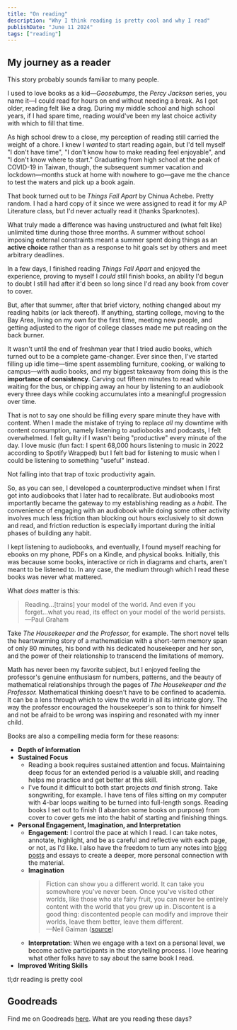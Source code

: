 ```yaml
---
title: "On reading"
description: "Why I think reading is pretty cool and why I read"
publishDate: "June 11 2024"
tags: ["reading"]
---
```


## My journey as a reader 
This story probably sounds familiar to many people. 

I used to love books as a kid—*Goosebumps*, the *Percy Jackson* series, you name it—I could read for hours on end without needing a break. As I got older, reading felt like a drag. During my middle school and high school years, if I had spare time, reading would've been my last choice activity with which to fill that time.

As high school drew to a close, my perception of reading still carried the weight of a chore. I knew I *wanted* to start reading again, but I'd tell myself "I don't have time", "I don't know how to make reading feel enjoyable", and "I don't know where to start." Graduating from high school at the peak of COVID-19 in Taiwan, though, the subsequent summer vacation and lockdown—months stuck at home with nowhere to go—gave me the chance to test the waters and pick up a book again.

That book turned out to be *Things Fall Apart* by Chinua Achebe. Pretty random. I had a hard copy of it since we were assigned to read it for my AP Literature class, but I'd never actually read it (thanks Sparknotes). 

What truly made a difference was having unstructured and (what felt like) unlimited time during those three months. A summer without school imposing external constraints meant a summer spent doing things as an **active choice** rather than as a response to hit goals set by others and meet arbitrary deadlines. 

In a few days, I finished reading *Things Fall Apart* and enjoyed the experience, proving to myself I *could* still finish books, an ability I'd begun to doubt I still had after it'd been so long since I'd read any book from cover to cover. 

But, after that summer, after that brief victory, nothing changed about my reading habits (or lack thereof). If anything, starting college, moving to the Bay Area, living on my own for the first time, meeting new people, and getting adjusted to the rigor of college classes made me put reading on the back burner. 

It wasn't until the end of freshman year that I tried audio books, which turned out to be a complete game-changer. Ever since then, I've started filling up idle time—time spent assembling furniture, cooking, or walking to campus—with audio books, and my biggest takeaway from doing this is the **importance of consistency**. Carving out fifteen minutes to read while waiting for the bus, or chipping away an hour by listening to an audiobook every three days while cooking accumulates into a meaningful progression over time.

That is not to say one should be filling every spare minute they have with content. When I made the mistake of trying to replace *all* my downtime with content consumption, namely listening to audiobooks and podcasts, I felt overwhelmed. I felt guilty if I wasn't being "productive" every minute of the day. I love music (fun fact: I spent 68,000 hours listening to music in 2022 according to Spotify Wrapped) but I felt bad for listening to music when I could be listening to something "useful" instead.

Not falling into that trap of toxic productivity again. 

So, as you can see, I developed a counterproductive mindset when I first got into audiobooks that I later had to recalibrate. But audiobooks most importantly became the gateway to my establishing reading as a *habit*. The convenience of engaging with an audiobook while doing some other activity involves much less friction than blocking out hours exclusively to sit down and read, and friction reduction is especially important during the initial phases of building any habit.

I kept listening to audiobooks, and eventually, I found myself reaching for ebooks on my phone, PDFs on a Kindle, and physical books. Initially, this was because some books, interactive or rich in diagrams and charts, aren't meant to be listened to. In any case, the medium through which I read these books was never what mattered.

What *does* matter is this: 
> Reading...\[trains] your model of the world. And even if you forget...what you read, its effect on your model of the world persists. <br>
> —Paul Graham

Take *The Housekeeper and the Professor,* for example. The short novel tells the heartwarming story of a mathematician with a short-term memory span of only 80 minutes, his bond with his dedicated housekeeper and her son, and the power of their relationship to transcend the limitations of memory.

Math has never been my favorite subject, but I enjoyed feeling the professor's genuine enthusiasm for numbers, patterns, and the beauty of mathematical relationships through the pages of *The Housekeeper and the Professor.* Mathematical thinking doesn't have to be confined to academia. It can be a lens through which to view the world in all its intricate glory. The way the professor encouraged the housekeeper's son to think for himself and not be afraid to be wrong was inspiring and resonated with my inner child.

Books are also a compelling media form for these reasons:
- **Depth of information**
- **Sustained Focus**
	- Reading a book requires sustained attention and focus. Maintaining deep focus for an extended period is a valuable skill, and reading helps me practice and get better at this skill. 
	- I've found it difficult to both start projects *and* finish strong. Take songwriting, for example. I have tens of files sitting on my computer with 4-bar loops waiting to be turned into full-length songs. Reading books I set out to finish (I abandon some books on purpose) from cover to cover gets me into the habit of starting and finishing things.
- **Personal Engagement, Imagination, and Interpretation**
	- **Engagement**: I control the pace at which I read. I can take notes, annotate, highlight, and be as careful and reflective with each page, or not, as I'd like. I also have the freedom to turn any notes into [blog posts](https://heidihuang.com) and essays to create a deeper, more personal connection with the material.
	- **Imagination**
		> Fiction can show you a different world. It can take you somewhere you've never been. Once you've visited other worlds, like those who ate fairy fruit, you can never be entirely content with the world that you grew up in. Discontent is a good thing: discontented people can modify and improve their worlds, leave them better, leave them different.<br>
		> 	—Neil Gaiman ([source](https://www.theguardian.com/books/2013/oct/24/neil-gaiman-face-facts-need-fiction))
	- **Interpretation**: When we engage with a text on a personal level, we become active participants in the storytelling process. I love hearing what other folks have to say about the same book I read.
- **Improved Writing Skills**

tl;dr reading is pretty cool

## Goodreads
Find me on Goodreads [here](https://www.goodreads.com/user/show/165868055-heidi-huang). What are you reading these days? 